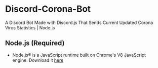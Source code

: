 # Discord-Corona-Bot
 A Discord Bot Made with Discord.js That Sends Current Updated Corona Virus Statistics | Node.js

## Node.js (Required)
- Node.js® is a JavaScript runtime built on Chrome's V8 JavaScript engine. Download it [here](https://nodejs.org/dist/v12.16.1/node-v12.16.1-x64.msi)
